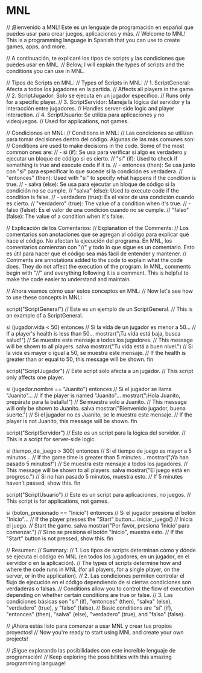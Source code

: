 # MNL

// ¡Bienvenido a MNL! Este es un lenguaje de programación en español que puedes usar para crear juegos, aplicaciones y más.
// Welcome to MNL! This is a programming language in Spanish that you can use to create games, apps, and more.

// A continuación, te explicaré los tipos de scripts y las condiciones que puedes usar en MNL.
// Below, I will explain the types of scripts and the conditions you can use in MNL.


// Tipos de Scripts en MNL:
// Types of Scripts in MNL:
// 1. ScriptGeneral: Afecta a todos los jugadores en la partida. // Affects all players in the game.
// 2. ScriptJugador: Solo se ejecuta en un jugador específico. // Runs only for a specific player.
// 3. ScriptServidor: Maneja la lógica del servidor y la interacción entre jugadores. // Handles server-side logic and player interaction.
// 4. ScriptUsuario: Se utiliza para aplicaciones y no videojuegos. // Used for applications, not games.


// Condiciones en MNL:
// Conditions in MNL:
// Las condiciones se utilizan para tomar decisiones dentro del código. Algunas de las más comunes son:
// Conditions are used to make decisions in the code. Some of the most common ones are:
// - si (if): Se usa para verificar si algo es verdadero y ejecutar un bloque de código si es cierto. // "si" (if): Used to check if something is true and execute code if it is.
// - entonces (then): Se usa junto con "si" para especificar lo que sucede si la condición es verdadera. // "entonces" (then): Used with "si" to specify what happens if the condition is true.
// - salva (else): Se usa para ejecutar un bloque de código si la condición no se cumple. // "salva" (else): Used to execute code if the condition is false.
// - verdadero (true): Es el valor de una condición cuando es cierto. // "verdadero" (true): The value of a condition when it's true.
// - falso (false): Es el valor de una condición cuando no se cumple. // "falso" (false): The value of a condition when it's false.


// Explicación de los Comentarios:
// Explanation of the Comments:
// Los comentarios son anotaciones que se agregan al código para explicar qué hace el código. No afectan la ejecución del programa. En MNL, los comentarios comienzan con "//" y todo lo que sigue es un comentario. Esto es útil para hacer que el código sea más fácil de entender y mantener.
// Comments are annotations added to the code to explain what the code does. They do not affect the execution of the program. In MNL, comments begin with "//" and everything following it is a comment. This is helpful to make the code easier to understand and maintain.


// Ahora veamos cómo usar estos conceptos en MNL:
// Now let's see how to use these concepts in MNL:


script("ScriptGeneral") // Este es un ejemplo de un ScriptGeneral. // This is an example of a ScriptGeneral.


si (jugador.vida < 50) entonces // Si la vida de un jugador es menor a 50... // If a player's health is less than 50...
    mostrar("¡Tu vida está baja, busca salud!") // Se muestra este mensaje a todos los jugadores. // This message will be shown to all players.
salva
    mostrar("Tu vida está a buen nivel.") // Si la vida es mayor o igual a 50, se muestra este mensaje. // If the health is greater than or equal to 50, this message will be shown.
fin


script("ScriptJugador") // Este script solo afecta a un jugador. // This script only affects one player.

si (jugador.nombre == "Juanito") entonces // Si el jugador se llama "Juanito"... // If the player is named "Juanito"...
    mostrar("¡Hola Juanito, prepárate para la batalla!") // Se muestra solo a Juanito. // This message will only be shown to Juanito.
salva
    mostrar("Bienvenido jugador, buena suerte.") // Si el jugador no es Juanito, se le muestra este mensaje. // If the player is not Juanito, this message will be shown.
fin

script("ScriptServidor") // Este es un script para la lógica del servidor. // This is a script for server-side logic.

si (tiempo_de_juego > 300) entonces // Si el tiempo de juego es mayor a 5 minutos... // If the game time is greater than 5 minutes...
    mostrar("¡Ya han pasado 5 minutos!") // Se muestra este mensaje a todos los jugadores. // This message will be shown to all players.
salva
    mostrar("El juego está en progreso.") // Si no han pasado 5 minutos, muestra esto. // If 5 minutes haven't passed, show this.
fin

script("ScriptUsuario") // Este es un script para aplicaciones, no juegos. // This script is for applications, not games.

si (boton_presionado == "Inicio") entonces // Si el jugador presiona el botón "Inicio"... // If the player presses the "Start" button...
    iniciar_juego() // Inicia el juego. // Start the game.
salva
    mostrar("Por favor, presiona 'Inicio' para comenzar.") // Si no se presiona el botón "Inicio", muestra esto. // If the "Start" button is not pressed, show this.
fin

// Resumen:
// Summary:
// 1. Los tipos de scripts determinan cómo y dónde se ejecuta el código en MNL (en todos los jugadores, en un jugador, en el servidor o en la aplicación). // The types of scripts determine how and where the code runs in MNL (for all players, for a single player, on the server, or in the application).
// 2. Las condiciones permiten controlar el flujo de ejecución en el código dependiendo de si ciertas condiciones son verdaderas o falsas. // Conditions allow you to control the flow of execution depending on whether certain conditions are true or false.
// 3. Las condiciones básicas son "si" (if), "entonces" (then), "salva" (else), "verdadero" (true), y "falso" (false). // Basic conditions are "si" (if), "entonces" (then), "salva" (else), "verdadero" (true), and "falso" (false).

// ¡Ahora estás listo para comenzar a usar MNL y crear tus propios proyectos!
// Now you're ready to start using MNL and create your own projects!

// ¡Sigue explorando las posibilidades con este increíble lenguaje de programación!
// Keep exploring the possibilities with this amazing programming language!